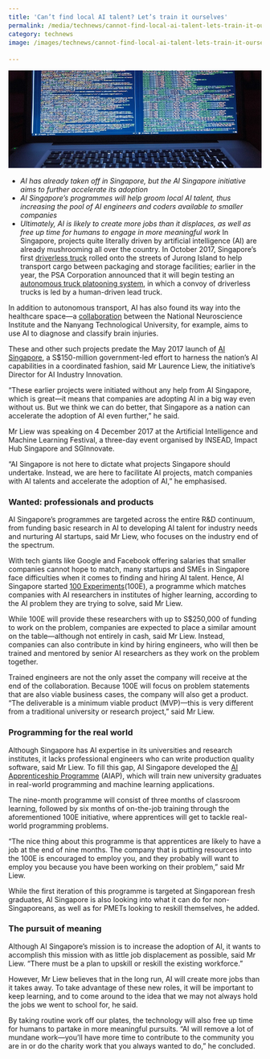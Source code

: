 ```yaml
---
title: 'Can’t find local AI talent? Let’s train it ourselves'
permalink: /media/technews/cannot-find-local-ai-talent-lets-train-it-ourselves
category: technews
image: /images/technews/cannot-find-local-ai-talent-lets-train-it-ourselves-part-1.png

---
```



![can’t find local AI talent? let’s train it ourselves](/images/technews/cannot-find-local-ai-talent-lets-train-it-ourselves-part-1.png)


* *AI has already taken off in Singapore, but the AI Singapore initiative aims to further accelerate its adoption*
* *AI Singapore’s programmes will help groom local AI talent, thus increasing the pool of AI engineers and coders available to smaller companies*
* *Ultimately, AI is likely to create more jobs than it displaces, as well as free up time for humans to engage in more meaningful work*
In Singapore, projects quite literally driven by artificial intelligence (AI) are already mushrooming all over the country. In October 2017, Singapore’s first [driverless truck](https://www.channelnewsasia.com/news/business/singapore-s-first-driverless-truck-makes-debut-at-jurong-island-9338308) rolled onto the streets of Jurong Island to help transport cargo between packaging and storage facilities; earlier in the year, the PSA Corporation announced that it will begin testing an [autonomous truck platooning system](https://www.channelnewsasia.com/news/singapore/singapore-to-start-trials-of-driverless-trucks-for-port-transpor-7558490), in which a convoy of driverless trucks is led by a human-driven lead truck. 

In addition to autonomous transport, AI has also found its way into the healthcare space—a [collaboration](https://www.asianscientist.com/2017/08/academia/neurological-research-diagnostics-singapore/) between the National Neuroscience Institute and the Nanyang Technological University, for example, aims to use AI to diagnose and classify brain injuries.  

These and other such projects predate the May 2017 launch of [AI Singapore](https://www.aisingapore.org/), a S$150-million government-led effort to harness the nation’s AI capabilities in a coordinated fashion, said Mr Laurence Liew, the initiative’s Director for AI Industry Innovation. 

“These earlier projects were initiated without any help from AI Singapore, which is great—it means that companies are adopting AI in a big way even without us. But we think we can do better, that Singapore as a nation can accelerate the adoption of AI even further,” he said. 

Mr Liew was speaking on 4 December 2017 at the Artificial Intelligence and Machine Learning Festival, a three-day event organised by INSEAD, Impact Hub Singapore and SGInnovate. 

“AI Singapore is not here to dictate what projects Singapore should undertake. Instead, we are here to facilitate AI projects, match companies with AI talents and accelerate the adoption of AI,” he emphasised. 

### **Wanted: professionals and products**
AI Singapore’s programmes are targeted across the entire R&D continuum, from funding basic research in AI to developing AI talent for industry needs and nurturing AI startups, said Mr Liew, who focuses on the industry end of the spectrum. 

With tech giants like Google and Facebook offering salaries that smaller companies cannot hope to match, many startups and SMEs in Singapore face difficulties when it comes to finding and hiring AI talent. Hence, AI Singapore started [100 Experiments](https://www.aisingapore.org/100e/)(100E), a programme which matches companies with AI researchers in institutes of higher learning, according to the AI problem they are trying to solve, said Mr Liew. 

While 100E will provide these researchers with up to S$250,000 of funding to work on the problem, companies are expected to place a similar amount on the table—although not entirely in cash, said Mr Liew. Instead, companies can also contribute in kind by hiring engineers, who will then be trained and mentored by senior AI researchers as they work on the problem together.

Trained engineers are not the only asset the company will receive at the end of the collaboration. Because 100E will focus on problem statements that are also viable business cases, the company will also get a product. “The deliverable is a minimum viable product (MVP)—this is very different from a traditional university or research project,” said Mr Liew.

### **Programming for the real world**
Although Singapore has AI expertise in its universities and research institutes, it lacks professional engineers who can write production quality software, said Mr Liew. To fill this gap, AI Singapore developed the [AI Apprenticeship Programme](https://www.aisingapore.org/aiap/) (AIAP), which will train new university graduates in real-world programming and machine learning applications.

The nine-month programme will consist of three months of classroom learning, followed by six months of on-the-job training through the aforementioned 100E initiative, where apprentices will get to tackle real-world programming problems.  

“The nice thing about this programme is that apprentices are likely to have a job at the end of nine months. The company that is putting resources into the 100E is encouraged to employ you, and they probably will want to employ you because you have been working on their problem,” said Mr Liew. 
 
While the first iteration of this programme is targeted at Singaporean fresh graduates, AI Singapore is also looking into what it can do for non-Singaporeans, as well as for PMETs looking to reskill themselves, he added. 

### **The pursuit of meaning**
Although AI Singapore’s mission is to increase the adoption of AI, it wants to accomplish this mission with as little job displacement as possible, said Mr Liew. “There must be a plan to upskill or reskill the existing workforce.”

However, Mr Liew believes that in the long run, AI will create more jobs than it takes away. To take advantage of these new roles, it will be important to keep learning, and to come around to the idea that we may not always hold the jobs we went to school for, he said. 

By taking routine work off our plates, the technology will also free up time for humans to partake in more meaningful pursuits. “AI will remove a lot of mundane work—you’ll have more time to contribute to the community you are in or do the charity work that you always wanted to do,” he concluded.
